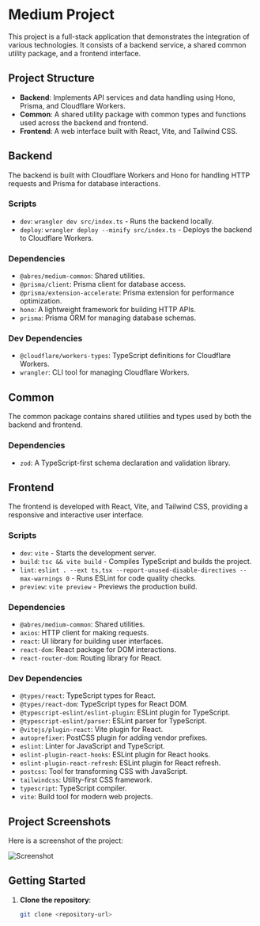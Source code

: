 # Medium Project

This project is a full-stack application that demonstrates the integration of various technologies. It consists of a backend service, a shared common utility package, and a frontend interface.

## Project Structure

- **Backend**: Implements API services and data handling using Hono, Prisma, and Cloudflare Workers.
- **Common**: A shared utility package with common types and functions used across the backend and frontend.
- **Frontend**: A web interface built with React, Vite, and Tailwind CSS.

## Backend

The backend is built with Cloudflare Workers and Hono for handling HTTP requests and Prisma for database interactions.

### Scripts

- `dev`: `wrangler dev src/index.ts` - Runs the backend locally.
- `deploy`: `wrangler deploy --minify src/index.ts` - Deploys the backend to Cloudflare Workers.

### Dependencies

- `@abres/medium-common`: Shared utilities.
- `@prisma/client`: Prisma client for database access.
- `@prisma/extension-accelerate`: Prisma extension for performance optimization.
- `hono`: A lightweight framework for building HTTP APIs.
- `prisma`: Prisma ORM for managing database schemas.

### Dev Dependencies

- `@cloudflare/workers-types`: TypeScript definitions for Cloudflare Workers.
- `wrangler`: CLI tool for managing Cloudflare Workers.

## Common

The common package contains shared utilities and types used by both the backend and frontend.

### Dependencies

- `zod`: A TypeScript-first schema declaration and validation library.

## Frontend

The frontend is developed with React, Vite, and Tailwind CSS, providing a responsive and interactive user interface.

### Scripts

- `dev`: `vite` - Starts the development server.
- `build`: `tsc && vite build` - Compiles TypeScript and builds the project.
- `lint`: `eslint . --ext ts,tsx --report-unused-disable-directives --max-warnings 0` - Runs ESLint for code quality checks.
- `preview`: `vite preview` - Previews the production build.

### Dependencies

- `@abres/medium-common`: Shared utilities.
- `axios`: HTTP client for making requests.
- `react`: UI library for building user interfaces.
- `react-dom`: React package for DOM interactions.
- `react-router-dom`: Routing library for React.

### Dev Dependencies

- `@types/react`: TypeScript types for React.
- `@types/react-dom`: TypeScript types for React DOM.
- `@typescript-eslint/eslint-plugin`: ESLint plugin for TypeScript.
- `@typescript-eslint/parser`: ESLint parser for TypeScript.
- `@vitejs/plugin-react`: Vite plugin for React.
- `autoprefixer`: PostCSS plugin for adding vendor prefixes.
- `eslint`: Linter for JavaScript and TypeScript.
- `eslint-plugin-react-hooks`: ESLint plugin for React hooks.
- `eslint-plugin-react-refresh`: ESLint plugin for React refresh.
- `postcss`: Tool for transforming CSS with JavaScript.
- `tailwindcss`: Utility-first CSS framework.
- `typescript`: TypeScript compiler.
- `vite`: Build tool for modern web projects.

## Project Screenshots

Here is a screenshot of the project:

![Screenshot](demo/image.png)

## Getting Started

1. **Clone the repository**:
   ```bash
   git clone <repository-url>
